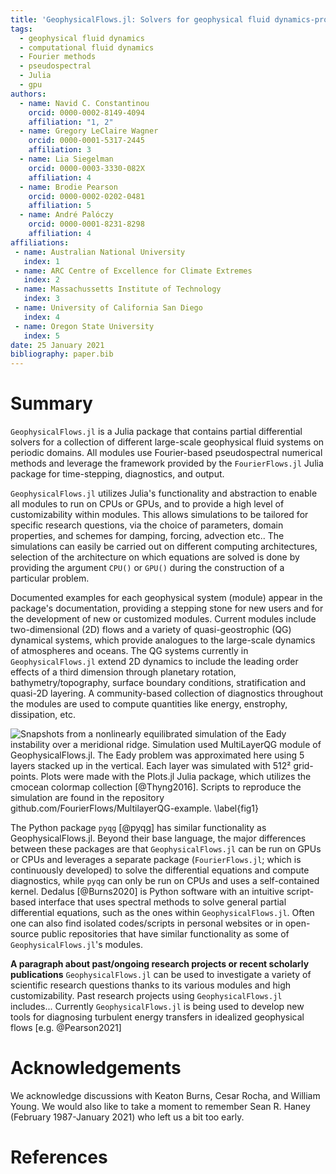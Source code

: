 ```yaml
---
title: 'GeophysicalFlows.jl: Solvers for geophysical fluid dynamics-problems in periodic domains on CPUs and GPUs'
tags:
  - geophysical fluid dynamics
  - computational fluid dynamics
  - Fourier methods
  - pseudospectral
  - Julia
  - gpu
authors:
  - name: Navid C. Constantinou
    orcid: 0000-0002-8149-4094
    affiliation: "1, 2"
  - name: Gregory LeClaire Wagner
    orcid: 0000-0001-5317-2445
    affiliation: 3
  - name: Lia Siegelman
    orcid: 0000-0003-3330-082X
    affiliation: 4
  - name: Brodie Pearson
    orcid: 0000-0002-0202-0481
    affiliation: 5
  - name: André Palóczy
    orcid: 0000-0001-8231-8298
    affiliation: 4
affiliations:
 - name: Australian National University
   index: 1
 - name: ARC Centre of Excellence for Climate Extremes
   index: 2
 - name: Massachussetts Institute of Technology
   index: 3
 - name: University of California San Diego
   index: 4
 - name: Oregon State University
   index: 5
date: 25 January 2021
bibliography: paper.bib
---
```


<!-- 
# Citations

Citations to entries in paper.bib should be in
[rMarkdown](http://rmarkdown.rstudio.com/authoring_bibliographies_and_citations.html)
format.

If you want to cite a software repository URL (e.g. something on GitHub without a preferred
citation) then you can do it with the example BibTeX entry below for @fidgit.

For a quick reference, the following citation commands can be used:
- `@author:2001`  ->  "Author et al. (2001)"
- `[@author:2001]` -> "(Author et al., 2001)"
- `[@author1:2001; @author2:2001]` -> "(Author1 et al., 2001; Author2 et al., 2002)"

Double dollars make self-standing equations:

$$\Theta(x) = \left\{\begin{array}{l}
0\textrm{ if } x < 0\cr
1\textrm{ else}
\end{array}\right.$$

You can also use plain \LaTeX for equations
\begin{equation}\label{eq:fourier}
\hat f(\omega) = \int_{-\infty}^{\infty} f(x) e^{i\omega x} dx
\end{equation}
and refer to \autoref{eq:fourier} from text.

-->

# Summary

`GeophysicalFlows.jl` is a Julia package that contains partial differential solvers for a collection of different large-scale geophysical fluid systems on periodic domains. All modules use Fourier-based pseudospectral numerical methods and leverage the 
framework provided by the `FourierFlows.jl` Julia package for time-stepping, diagnostics, and 
output.

`GeophysicalFlows.jl` utilizes Julia's functionality and abstraction to enable all modules to
run on CPUs or GPUs, and to provide a high level of customizability within modules. This allows simulations to be tailored for specific research questions, via the choice of parameters, domain properties, and schemes for damping, forcing, advection etc.. The simulations can easily be carried out on different computing architectures, selection of the architecture on which equations are solved is done by 
providing the argument `CPU()` or `GPU()` during the construction of a particular problem.

Documented examples for each geophysical system (module) appear in the package's documentation, providing a stepping stone for new users and for the development of new or customized modules. Current modules include two-dimensional (2D) flows and a variety of quasi-geostrophic (QG) dynamical systems, which provide analogues to the large-scale dynamics of atmospheres and oceans. The QG systems currently in `GeophysicalFlows.jl` extend 2D dynamics to include the leading order effects of a third dimension through planetary rotation, bathymetry/topography, surface boundary conditions, stratification and quasi-2D layering. A community-based
collection of diagnostics throughout the modules are used to compute quantities like energy,
enstrophy, dissipation, etc.

![Snapshots from a nonlinearly equilibrated simulation of the Eady instability over a
meridional ridge. Simulation used `MultiLayerQG` module of `GeophysicalFlows.jl`. The Eady 
problem was approximated here using 5 layers stacked up in the vertical. Each layer was 
simulated with 512² grid-points. Plots were made with the `Plots.jl` Julia package, 
which utilizes the `cmocean` colormap collection [@Thyng2016]. Scripts to reproduce the 
simulation are found in the repository `github.com/FourierFlows/MultilayerQG-example`. \label{fig1}](PV_eady_nlayers5.png)

The Python package `pyqg` [@pyqg] has similar functionality as GeophysicalFlows.jl. Beyond their base language, the major 
differences between these packages are that `GeophysicalFlows.jl` can be run on GPUs or CPUs and leverages a separate package (`FourierFlows.jl`; which is continuously developed) to solve the differential equations and compute diagnostics, while `pyqg` can only be run on CPUs and uses a self-contained kernel. Dedalus [@Burns2020] 
is Python software with an intuitive script-based interface that uses spectral methods to solve
general partial differential equations, such as the ones within `GeophysicalFlows.jl`. Often one can also find isolated codes/scripts in personal websites or in open-source public repositories 
that have similar functionality as some of `GeophysicalFlows.jl`'s modules. 

**A paragraph about past/ongoing research projects or recent scholarly publications** `GeophysicalFlows.jl` can be used to investigate  a variety of scientific research questions thanks to its various modules and high customizability. Past research projects using `GeophysicalFlows.jl` includes... Currently `GeophysicalFlows.jl` is being used to develop new tools for diagnosing turbulent energy transfers in idealized geophysical flows [e.g. @Pearson2021]

# Acknowledgements

We acknowledge discussions with Keaton Burns, Cesar Rocha, and William Young. We would also 
like to take a moment to remember Sean R. Haney (February 1987-January 2021) who left us a 
bit too early.

# References
